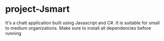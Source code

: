 # project-Jsmart
It's a chatt application built using Javascript and C#. It is suitable for small to medium organizations.
Make sure to install all dependencies before running
